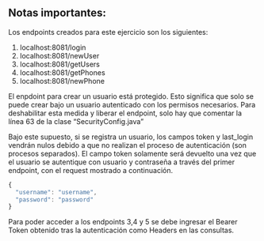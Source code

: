 ## Notas importantes:
Los endpoints creados para este ejercicio son los siguientes:

1.	localhost:8081/login
2.	localhost:8081/newUser
3.	localhost:8081/getUsers
4.	localhost:8081/getPhones
5.	localhost:8081/newPhone


El enpdoint para crear un usuario está protegido. Esto significa que solo se puede crear bajo un usuario autenticado con los permisos necesarios.
Para deshabilitar esta medida y liberar el endpoint, solo hay que comentar la línea 63 de la clase “SecurityConfig.java”

Bajo este supuesto, si se registra un usuario, los campos token y last_login vendrán nulos debido a que no realizan el proceso de autenticación 
(son procesos separados). El campo token solamente será devuelto una vez que el usuario se autentique con usuario y contraseña a través del primer 
endpoint, con el request mostrado a continuación.

```javascript
{
  "username": "username",
  "password": "password"
}
```

Para poder acceder a los endpoints 3,4 y 5 se debe ingresar el Bearer Token obtenido tras la autenticación como Headers en las consultas.
